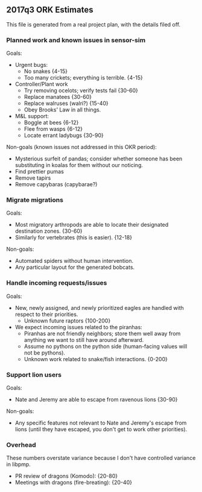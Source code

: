 2017q3 ORK Estimates
--------------------

This file is generated from a real project plan, with the details
filed off.

### Planned work and known issues in sensor-sim

Goals:

 * Urgent bugs:
   * No snakes {4-15}
   * Too many crickets; 
     everything is terrible. {4-15}
 * Controller/Plant work
   * Try removing ocelots; verify tests fail {30-60}
   * Replace manatees {30-60}
   * Replace walruses (walri?) {15-40}
   * Obey Brooks' Law in all things.
 * M&L support:
   * Boggle at bees {6-12}
   * Flee from wasps {6-12}
   * Locate errant ladybugs {30-90}

Non-goals (known issues not addressed in this OKR period):

 * Mysterious surfeit of pandas; consider whether someone has been
   substituting in koalas for them without our noticing.
 * Find prettier pumas
 * Remove tapirs
 * Remove capybaras (capybarae?)


### Migrate migrations

Goals:

 * Most migratory arthropods are able to locate their designated
   destination zones. {30-60}
 * Similarly for vertebrates (this is easier). {12-18}

Non-goals:

 * Automated spiders without human intervention.
 * Any particular layout for the generated bobcats.


### Handle incoming requests/issues

Goals:

 * New, newly assigned, and newly prioritized eagles are handled with
   respect to their priorities.
   * Unknown future raptors {100-200}
 * We expect incoming issues related to the piranhas:
   * Piranhas are not friendly neighbors; store them well away from anything
     we want to still have around afterward.
   * Assume no pythons on the python side (human-facing values will not
     be pythons).
   * Unknown work related to snake/fish interactions. {0-200}

### Support lion users

Goals:

 * Nate and Jeremy are able to escape from
   ravenous lions {30-90}

Non-goals:

 * Any specific features not relevant to Nate and Jeremy's escape
   from lions (until they have escaped, you don't get to work other priorities).


### Overhead

These numbers overstate variance because I don't have controlled variance in
libpmp.

 * PR review of dragons (Komodo):  {20-80}
 * Meetings with dragons (fire-breating):  {20-40}
